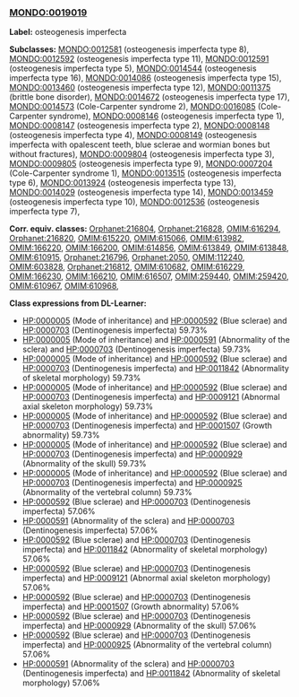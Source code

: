 
### [MONDO:0019019](http://purl.obolibrary.org/obo/MONDO_0019019)
**Label:** osteogenesis imperfecta

**Subclasses:** [MONDO:0012581](http://purl.obolibrary.org/obo/MONDO_0012581) (osteogenesis imperfecta type 8), [MONDO:0012592](http://purl.obolibrary.org/obo/MONDO_0012592) (osteogenesis imperfecta type 11), [MONDO:0012591](http://purl.obolibrary.org/obo/MONDO_0012591) (osteogenesis imperfecta type 5), [MONDO:0014544](http://purl.obolibrary.org/obo/MONDO_0014544) (osteogenesis imperfecta type 16), [MONDO:0014086](http://purl.obolibrary.org/obo/MONDO_0014086) (osteogenesis imperfecta type 15), [MONDO:0013460](http://purl.obolibrary.org/obo/MONDO_0013460) (osteogenesis imperfecta type 12), [MONDO:0011375](http://purl.obolibrary.org/obo/MONDO_0011375) (brittle bone disorder), [MONDO:0014672](http://purl.obolibrary.org/obo/MONDO_0014672) (osteogenesis imperfecta type 17), [MONDO:0014573](http://purl.obolibrary.org/obo/MONDO_0014573) (Cole-Carpenter syndrome 2), [MONDO:0016085](http://purl.obolibrary.org/obo/MONDO_0016085) (Cole-Carpenter syndrome), [MONDO:0008146](http://purl.obolibrary.org/obo/MONDO_0008146) (osteogenesis imperfecta type 1), [MONDO:0008147](http://purl.obolibrary.org/obo/MONDO_0008147) (osteogenesis imperfecta type 2), [MONDO:0008148](http://purl.obolibrary.org/obo/MONDO_0008148) (osteogenesis imperfecta type 4), [MONDO:0008149](http://purl.obolibrary.org/obo/MONDO_0008149) (osteogenesis imperfecta with opalescent teeth, blue sclerae and wormian bones but without fractures), [MONDO:0009804](http://purl.obolibrary.org/obo/MONDO_0009804) (osteogenesis imperfecta type 3), [MONDO:0009805](http://purl.obolibrary.org/obo/MONDO_0009805) (osteogenesis imperfecta type 9), [MONDO:0007204](http://purl.obolibrary.org/obo/MONDO_0007204) (Cole-Carpenter syndrome 1), [MONDO:0013515](http://purl.obolibrary.org/obo/MONDO_0013515) (osteogenesis imperfecta type 6), [MONDO:0013924](http://purl.obolibrary.org/obo/MONDO_0013924) (osteogenesis imperfecta type 13), [MONDO:0014029](http://purl.obolibrary.org/obo/MONDO_0014029) (osteogenesis imperfecta type 14), [MONDO:0013459](http://purl.obolibrary.org/obo/MONDO_0013459) (osteogenesis imperfecta type 10), [MONDO:0012536](http://purl.obolibrary.org/obo/MONDO_0012536) (osteogenesis imperfecta type 7), 

**Corr. equiv. classes:** [Orphanet:216804](http://www.orpha.net/ORDO/Orphanet_216804), [Orphanet:216828](http://www.orpha.net/ORDO/Orphanet_216828), [OMIM:616294](http://purl.obolibrary.org/obo/OMIM_616294), [Orphanet:216820](http://www.orpha.net/ORDO/Orphanet_216820), [OMIM:615220](http://purl.obolibrary.org/obo/OMIM_615220), [OMIM:615066](http://purl.obolibrary.org/obo/OMIM_615066), [OMIM:613982](http://purl.obolibrary.org/obo/OMIM_613982), [OMIM:166220](http://purl.obolibrary.org/obo/OMIM_166220), [OMIM:166200](http://purl.obolibrary.org/obo/OMIM_166200), [OMIM:614856](http://purl.obolibrary.org/obo/OMIM_614856), [OMIM:613849](http://purl.obolibrary.org/obo/OMIM_613849), [OMIM:613848](http://purl.obolibrary.org/obo/OMIM_613848), [OMIM:610915](http://purl.obolibrary.org/obo/OMIM_610915), [Orphanet:216796](http://www.orpha.net/ORDO/Orphanet_216796), [Orphanet:2050](http://www.orpha.net/ORDO/Orphanet_2050), [OMIM:112240](http://purl.obolibrary.org/obo/OMIM_112240), [OMIM:603828](http://purl.obolibrary.org/obo/OMIM_603828), [Orphanet:216812](http://www.orpha.net/ORDO/Orphanet_216812), [OMIM:610682](http://purl.obolibrary.org/obo/OMIM_610682), [OMIM:616229](http://purl.obolibrary.org/obo/OMIM_616229), [OMIM:166230](http://purl.obolibrary.org/obo/OMIM_166230), [OMIM:166210](http://purl.obolibrary.org/obo/OMIM_166210), [OMIM:616507](http://purl.obolibrary.org/obo/OMIM_616507), [OMIM:259440](http://purl.obolibrary.org/obo/OMIM_259440), [OMIM:259420](http://purl.obolibrary.org/obo/OMIM_259420), [OMIM:610967](http://purl.obolibrary.org/obo/OMIM_610967), [OMIM:610968](http://purl.obolibrary.org/obo/OMIM_610968), 

**Class expressions from DL-Learner:**

- [HP:0000005](http://purl.obolibrary.org/obo/HP_0000005) (Mode of inheritance) and [HP:0000592](http://purl.obolibrary.org/obo/HP_0000592) (Blue sclerae) and [HP:0000703](http://purl.obolibrary.org/obo/HP_0000703) (Dentinogenesis imperfecta) 59.73%
- [HP:0000005](http://purl.obolibrary.org/obo/HP_0000005) (Mode of inheritance) and [HP:0000591](http://purl.obolibrary.org/obo/HP_0000591) (Abnormality of the sclera) and [HP:0000703](http://purl.obolibrary.org/obo/HP_0000703) (Dentinogenesis imperfecta) 59.73%
- [HP:0000005](http://purl.obolibrary.org/obo/HP_0000005) (Mode of inheritance) and [HP:0000592](http://purl.obolibrary.org/obo/HP_0000592) (Blue sclerae) and [HP:0000703](http://purl.obolibrary.org/obo/HP_0000703) (Dentinogenesis imperfecta) and [HP:0011842](http://purl.obolibrary.org/obo/HP_0011842) (Abnormality of skeletal morphology) 59.73%
- [HP:0000005](http://purl.obolibrary.org/obo/HP_0000005) (Mode of inheritance) and [HP:0000592](http://purl.obolibrary.org/obo/HP_0000592) (Blue sclerae) and [HP:0000703](http://purl.obolibrary.org/obo/HP_0000703) (Dentinogenesis imperfecta) and [HP:0009121](http://purl.obolibrary.org/obo/HP_0009121) (Abnormal axial skeleton morphology) 59.73%
- [HP:0000005](http://purl.obolibrary.org/obo/HP_0000005) (Mode of inheritance) and [HP:0000592](http://purl.obolibrary.org/obo/HP_0000592) (Blue sclerae) and [HP:0000703](http://purl.obolibrary.org/obo/HP_0000703) (Dentinogenesis imperfecta) and [HP:0001507](http://purl.obolibrary.org/obo/HP_0001507) (Growth abnormality) 59.73%
- [HP:0000005](http://purl.obolibrary.org/obo/HP_0000005) (Mode of inheritance) and [HP:0000592](http://purl.obolibrary.org/obo/HP_0000592) (Blue sclerae) and [HP:0000703](http://purl.obolibrary.org/obo/HP_0000703) (Dentinogenesis imperfecta) and [HP:0000929](http://purl.obolibrary.org/obo/HP_0000929) (Abnormality of the skull) 59.73%
- [HP:0000005](http://purl.obolibrary.org/obo/HP_0000005) (Mode of inheritance) and [HP:0000592](http://purl.obolibrary.org/obo/HP_0000592) (Blue sclerae) and [HP:0000703](http://purl.obolibrary.org/obo/HP_0000703) (Dentinogenesis imperfecta) and [HP:0000925](http://purl.obolibrary.org/obo/HP_0000925) (Abnormality of the vertebral column) 59.73%
- [HP:0000592](http://purl.obolibrary.org/obo/HP_0000592) (Blue sclerae) and [HP:0000703](http://purl.obolibrary.org/obo/HP_0000703) (Dentinogenesis imperfecta) 57.06%
- [HP:0000591](http://purl.obolibrary.org/obo/HP_0000591) (Abnormality of the sclera) and [HP:0000703](http://purl.obolibrary.org/obo/HP_0000703) (Dentinogenesis imperfecta) 57.06%
- [HP:0000592](http://purl.obolibrary.org/obo/HP_0000592) (Blue sclerae) and [HP:0000703](http://purl.obolibrary.org/obo/HP_0000703) (Dentinogenesis imperfecta) and [HP:0011842](http://purl.obolibrary.org/obo/HP_0011842) (Abnormality of skeletal morphology) 57.06%
- [HP:0000592](http://purl.obolibrary.org/obo/HP_0000592) (Blue sclerae) and [HP:0000703](http://purl.obolibrary.org/obo/HP_0000703) (Dentinogenesis imperfecta) and [HP:0009121](http://purl.obolibrary.org/obo/HP_0009121) (Abnormal axial skeleton morphology) 57.06%
- [HP:0000592](http://purl.obolibrary.org/obo/HP_0000592) (Blue sclerae) and [HP:0000703](http://purl.obolibrary.org/obo/HP_0000703) (Dentinogenesis imperfecta) and [HP:0001507](http://purl.obolibrary.org/obo/HP_0001507) (Growth abnormality) 57.06%
- [HP:0000592](http://purl.obolibrary.org/obo/HP_0000592) (Blue sclerae) and [HP:0000703](http://purl.obolibrary.org/obo/HP_0000703) (Dentinogenesis imperfecta) and [HP:0000929](http://purl.obolibrary.org/obo/HP_0000929) (Abnormality of the skull) 57.06%
- [HP:0000592](http://purl.obolibrary.org/obo/HP_0000592) (Blue sclerae) and [HP:0000703](http://purl.obolibrary.org/obo/HP_0000703) (Dentinogenesis imperfecta) and [HP:0000925](http://purl.obolibrary.org/obo/HP_0000925) (Abnormality of the vertebral column) 57.06%
- [HP:0000591](http://purl.obolibrary.org/obo/HP_0000591) (Abnormality of the sclera) and [HP:0000703](http://purl.obolibrary.org/obo/HP_0000703) (Dentinogenesis imperfecta) and [HP:0011842](http://purl.obolibrary.org/obo/HP_0011842) (Abnormality of skeletal morphology) 57.06%


